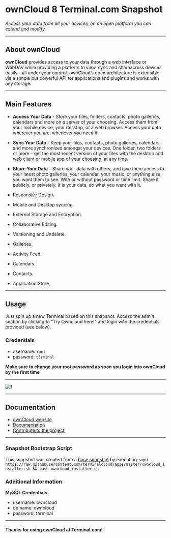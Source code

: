 # **ownCloud 8** Terminal.com Snapshot

*Access your data from all your devices, on an open platform you can extend and modify.*

---

## About ownCloud

**ownCloud** provides access to your data through a web interface or WebDAV while providing a platform to view, sync and shareacross devices easily—all under your control. 
ownCloud’s open architecture is extensible via a simple but powerful API for applications and plugins and works with any storage.

---

## Main Features


- **Access Your Data** - Store your files, folders, contacts, photo galleries, calendars and more on a server of your choosing. Access them from your mobile device, your desktop, or a web browser. Access your data wherever you are, whenever you need it. 
- **Sync Your Data** - Keep your files, contacts, photo galleries, calendars and more synchronized amongst your devices. One folder, two folders or more – get the most recent version of your files with the desktop and web client or mobile app of your choosing, at any time.
- **Share Your Data** - Share your data with others, and give them access to your latest photo galleries, your calendar, your music, or anything else you want them to see. With or without password or time limit. Share it publicly, or privately. It is your data, do what you want with it.

- Responsive Design.
- Mobile and Desktop syncing.
- External Storage and Encryption.
- Collaborative Editing.
- Versioning and Undelete.
- Galleries.
- Activity Feed.
- Calendars.
- Contacts.
- Application Store.


---

## Usage

Just spin up a new Terminal based on this snapshot. Access the admin section by clicking to "Try Owncloud here!" and login with the credentials provided (see below).

### Credentials

- username: `root`
- password: `t3rminal`

**Make sure to change your root password as soon you login into ownCloud by the first time**

---

![1](http://i.imgur.com/WAgpvUP.png)

---

## Documentation

- [ownCloud website](https://owncloud.org/)
- [Documentation](http://doc.owncloud.org/)
- [Contribute to the project!](https://owncloud.org/contribute/)

---

### Snapshot Bootstrap Script

This snapshot was created from a [base snapshot](https://www.terminal.com/tiny/FzpHiTXG1K) by executing:
`wget https://raw.githubusercontent.com/terminalcloud/apps/master/owncloud_installer.sh && bash owncloud_installer.sh`

### Additional Information

**MySQL Credentials**
- username: owncloud
- db name: owncloud
- password:  terminal

---

#### Thanks for using ownCloud at Terminal.com!
